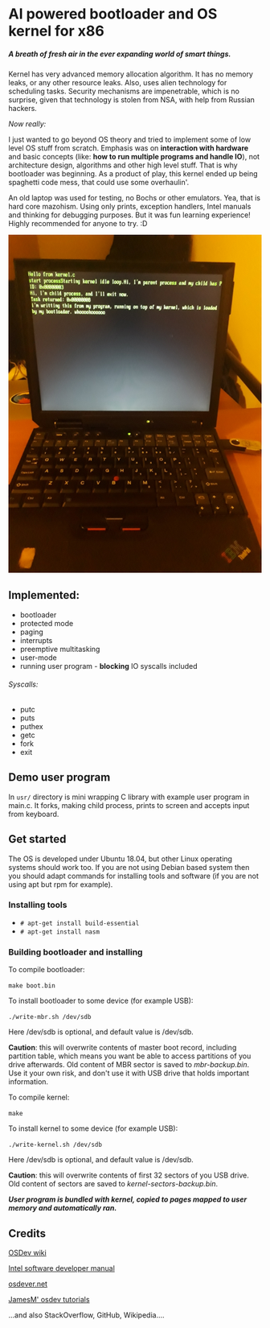 # AI powered bootloader and OS kernel for x86

##### A breath of fresh air in the ever expanding world of smart things.

Kernel has very advanced memory allocation algorithm.
It has no memory leaks, or any other resource leaks.
Also, uses alien technology for scheduling tasks.
Security mechanisms are impenetrable, which is no surprise,
given that technology is stolen from NSA, with help from Russian hackers.

_Now really:_

I just wanted to go beyond OS theory and tried to implement some of low level OS stuff from scratch. Emphasis was on **interaction with hardware** and basic concepts (like: **how to run multiple programs and handle IO**), not architecture design, algorithms and other high level stuff. That is why bootloader was beginning. As a product of play, this kernel ended up being spaghetti code mess, that could use some overhaulin'.

An old laptop was used for testing, no Bochs or other emulators. Yea, that is hard core mazohism. Using only prints, exception handlers, Intel manuals and thinking for debugging purposes.
But it was fun learning experience! Highly recommended for anyone to try. :D

![](20180826_203725.jpg)

## Implemented:

* bootloader
* protected mode
* paging
* interrupts
* preemptive multitasking
* user-mode
* running user program - **blocking** IO syscalls included

###### Syscalls:
* putc
* puts
* puthex
* getc
* fork
* exit

## Demo user program

In `usr/` directory is mini wrapping C library with example user program in main.c. It forks, making child process, prints to screen and accepts input from keyboard.

## Get started

The OS is developed under Ubuntu 18.04, but other Linux operating systems should work too.
If you are not using Debian based system then you should adapt commands for installing tools and software (if you are not using apt but rpm for example).

### Installing tools

* `# apt-get install build-essential`
* `# apt-get install nasm`

### Building bootloader and installing

To compile bootloader:

`make boot.bin`

To install bootloader to some device (for example USB):

`./write-mbr.sh /dev/sdb`

Here /dev/sdb is optional, and default value is /dev/sdb.

**Caution**: this will overwrite contents of master boot record, including partition table, which means you want be able to access partitions of you drive afterwards.
Old content of MBR sector is saved to _mbr-backup.bin_. Use it your own risk, and don't use it with USB drive that holds important information.

To compile kernel:

`make`

To install kernel to some device (for example USB):

`./write-kernel.sh /dev/sdb`

Here /dev/sdb is optional, and default value is /dev/sdb.

**Caution**: this will overwrite contents of first 32 sectors of you USB drive.
Old content of sectors are saved to _kernel-sectors-backup.bin_.

**_User program is bundled with kernel, copied to pages mapped to user memory and automatically ran._**

## Credits

[OSDev wiki](https://wiki.osdev.org/)

[Intel software developer manual](https://software.intel.com/en-us/articles/intel-sdm)

[osdever.net](http://www.osdever.net/)

[JamesM' osdev tutorials](http://www.jamesmolloy.co.uk/tutorial_html/9.-Multitasking.html)

...and also StackOverflow, GitHub, Wikipedia....
